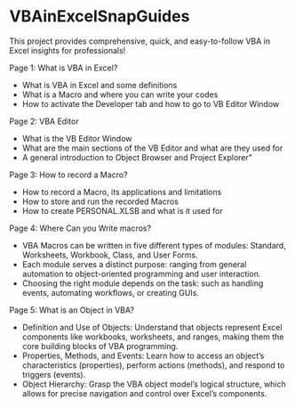 # VBAinExcelSnapGuides
This project provides comprehensive, quick, and easy-to-follow VBA in Excel insights for professionals!

Page 1:	What is VBA in Excel?
- What is VBA in Excel and some definitions
- What is a Macro and where you can write your codes
- How to activate the Developer tab and how to go to VB Editor Window

Page 2:	VBA Editor
- What is the VB Editor Window
- What are the main sections of the VB Editor and what are they used for
- A general introduction to Object Browser and Project Explorer"

Page 3: How to record a Macro?
- How to record a Macro, its applications and limitations
- How to store and run the recorded Macros
- How to create PERSONAL.XLSB and what is it used for

Page 4: Where Can you Write macros?
- VBA Macros can be written in five different types of modules: Standard, Worksheets, Workbook, Class, and User Forms.
- Each module serves a distinct purpose: ranging from general automation to object-oriented programming and user interaction.
- Choosing the right module depends on the task: such as handling events, automating workflows, or creating GUIs.

Page 5: What is an Object in VBA?
- Definition and Use of Objects: Understand that objects represent Excel components like workbooks, worksheets, and ranges, making them the core building blocks of VBA programming.
- Properties, Methods, and Events: Learn how to access an object’s characteristics (properties), perform actions (methods), and respond to triggers (events).
- Object Hierarchy: Grasp the VBA object model’s logical structure, which allows for precise navigation and control over Excel’s components.
